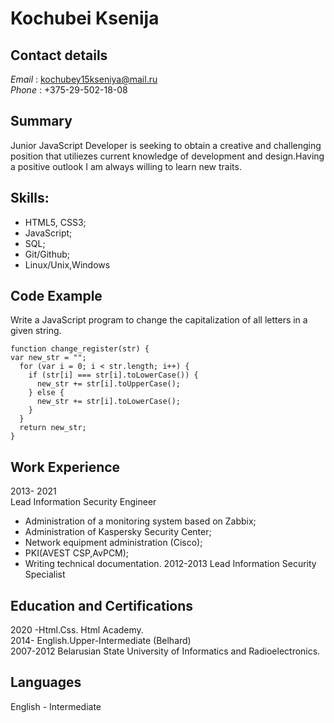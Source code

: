 # Kochubei Ksenija
 
## **Contact details**
*Email* : kochubey15kseniya@mail.ru  
*Phone* : +375-29-502-18-08
 
## Summary
Junior JavaScript Developer is seeking to obtain a creative and challenging position that utiliezes current knowledge of 
development and design.Having a positive outlook I am always willing to learn new traits.
 
## Skills:
- HTML5, CSS3;
- JavaScript;
- SQL;
- Git/Github;
- Linux/Unix,Windows  

## Code Example
Write a JavaScript program to change the capitalization of all letters in a given string.  
```  
function change_register(str) {
var new_str = "";
  for (var i = 0; i < str.length; i++) {
    if (str[i] === str[i].toLowerCase()) {
      new_str += str[i].toUpperCase();
    } else {
      new_str += str[i].toLowerCase();
    }
  }
  return new_str;
}
```

## Work Experience  
2013- 2021  
Lead Information Security Engineer  
- Administration of a monitoring system based on Zabbix;
- Administration of Kaspersky Security Center;
- Network equipment administration (Cisco);
- PKI(AVEST CSP,AvPCM);
- Writing technical documentation.
2012-2013 
Lead Information Security Specialist  
 
## Education and Certifications
2020 -Html.Css. Html Academy.  
2014- English.Upper-Intermediate (Belhard)  
2007-2012 Belarusian State University of Informatics and Radioelectronics.  
 
## Languages
English - Intermediate 
